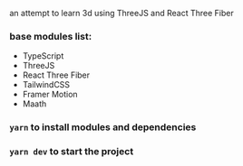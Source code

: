 an attempt to learn 3d using ThreeJS and React Three Fiber

### base modules list:

- TypeScript
- ThreeJS
- React Three Fiber
- TailwindCSS
- Framer Motion
- Maath

### `yarn` to install modules and dependencies

### `yarn dev` to start the project